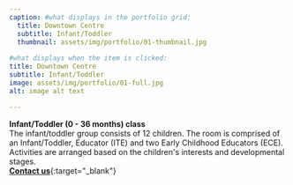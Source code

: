```yaml
---
caption: #what displays in the portfolio grid:
  title: Downtown Centre
  subtitle: Infant/Toddler
  thumbnail: assets/img/portfolio/01-thumbnail.jpg
  
#what displays when the item is clicked:
title: Downtown Centre
subtitle: Infant/Toddler
image: assets/img/portfolio/01-full.jpg
alt: image alt text

---
```

**Infant/Toddler (0 - 36 months) class**  
The infant/toddler group consists of 12 children. The room is comprised of an Infant/Toddler, Educator (ITE) and two Early Childhood Educators (ECE). Activities are arranged based on the children's interests and developmental stages.  
[**Contact us**](https://37be2d10fns.typeform.com/to/P46qj3u9){:target="_blank"}  
